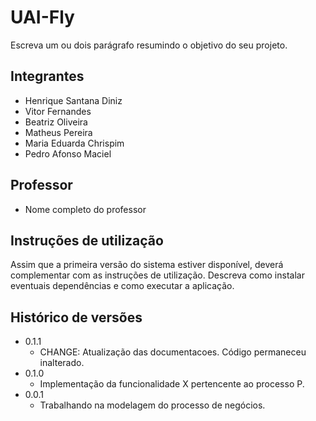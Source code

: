 # UAI-Fly

Escreva um ou dois  parágrafo resumindo o objetivo do seu projeto.

## Integrantes

* Henrique Santana Diniz
* Vitor Fernandes
* Beatriz Oliveira
* Matheus Pereira
* Maria Eduarda Chrispim
* Pedro Afonso Maciel

## Professor

* Nome completo do professor

## Instruções de utilização

Assim que a primeira versão do sistema estiver disponível, deverá complementar com as instruções de utilização. Descreva como instalar eventuais dependências e como executar a aplicação.

## Histórico de versões

* 0.1.1
    * CHANGE: Atualização das documentacoes. Código permaneceu inalterado.
* 0.1.0
    * Implementação da funcionalidade X pertencente ao processo P.
* 0.0.1
    * Trabalhando na modelagem do processo de negócios.

